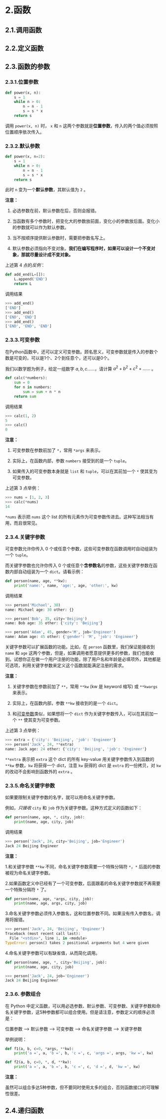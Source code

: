 # 2.函数

## 2.1.调用函数

## 2.2.定义函数

## 2.3.函数的参数

### 2.3.1.位置参数

```python {.line-numbers}
def power(x, n):
    s = 1
    while n > 0:
        n = n - 1
        s = s * x
    return s
```

调用 `power(x, n)` 时， `x` 和 `n` 这两个参数就是**位置参数**，传入的两个值必须按照位置顺序依次传入。

### 2.3.2.默认参数

```python {.line-numbers}
def power(x, n=2):
    s = 1
    while n > 0:
        n = n - 1
        s = s * x
    return s
```

此时 `n` 变为一个**默认参数**，其默认值为 `2` 。

**注意：**

1. 必选参数在前，默认参数在后，否则会报错。

2. 当函数有多个参数时，把变化大的参数放前面，变化小的参数放后面。变化小的参数就可以作为默认参数。

3. 当不按顺序提供默认参数时，需要把参数名写上。

4. 默认参数必须指向不变对象。**我们在编写程序时，如果可以设计一个不变对象，那就尽量设计成不变对象。**

上述第 4 点的*反例*：

```python {.line-numbers}
def add_end(L=[]):
    L.append('END')
    return L
```

调用结果

```python {.line-numbers}
>>> add_end()
['END']
>>> add_end()
['END', 'END']
>>> add_end()
['END', 'END', 'END']
```

### 2.3.3.可变参数

在Python函数中，还可以定义可变参数。顾名思义，可变参数就是传入的参数个数是可变的，可以是1个、2个到任意个，还可以是0个。

我们以数学题为例子，给定一组数字 $a, b, c……$，请计算 $a^2 + b^2 + c^2 + ……$ 。

```python {.line-numbers}
def calc(*numbers):
    sum = 0
    for n in numbers:
        sum = sum + n * n
    return sum
```

调用结果

```python {.line-numbers}
>>> calc(1, 2)
5
>>> calc()
0
```

**注意：**

1. 可变参数在参数前加了 `*`，常用 `*args` 来表示。

2. 实际上，在函数内部，参数 `numbers` 接受到的是一个 `tuple`。

3. 如果传入的可变参数本身就是 `list` 和 `tuple`，可以在其前加一个 `*` 使其变为可变参数。

上述第 3 点举例：

```python {.line-numbers}
>>> nums = [1, 2, 3]
>>> calc(*nums)
14
```

`*nums` 表示把 `nums` 这个 list 的所有元素作为可变参数传进去。这种写法相当有用，而且很常见。

### 2.3.4.关键字参数

可变参数允许你传入 0 个或任意个参数，这些可变参数在函数调用时自动组装为一个 `tuple`。

而关键字参数也允许你传入 0 个或任意个**含参数名**的参数，这些关键字参数在函数内部自动组装为一个 `dict`。请看示例：

```python {.line-numbers}
def person(name, age, **kw):
    print('name:', name, 'age:', age, 'other:', kw)
```

调用结果

```python {.line-numbers}
>>> person('Michael', 30)
name: Michael age: 30 other: {}

>>> person('Bob', 35, city='Beijing')
name: Bob age: 35 other: {'city': 'Beijing'}

>>> person('Adam', 45, gender='M', job='Engineer')
name: Adam age: 45 other: {'gender': 'M', 'job': 'Engineer'}
```

关键字参数可以扩展函数的功能。比如，在 `person` 函数里，我们保证能接收到 `name` 和 `age` 这两个参数，但是，如果调用者愿意提供更多的参数，我们也能收到。试想你正在做一个用户注册的功能，除了用户名和年龄是必填项外，其他都是可选项，利用关键字参数来定义这个函数就能满足注册的需求。

**注意：**

1. 关键字参数在参数前加了 `**`，常用 `**kw` (kw 是 keyword 缩写) 或 `**kwargs` 来表示。

2. 实际上，在函数内部，参数 `**kw` 接收到的是一个 `dict`。

3. 和[可变参数](##3.3.可变参数)类似，如果想将一个 `dict` 作为关键字参数传入，可以在其前加一个 `**` 使其变为可变参数。

上述第 3 点举例：

```python {.line-numbers}
>>> extra = {'city': 'Beijing', 'job': 'Engineer'}
>>> person('Jack', 24, **extra)
name: Jack age: 24 other: {'city': 'Beijing', 'job': 'Engineer'}
```

`**extra` 表示把 `extra` 这个 dict 的所有 key-value 用关键字参数传入到函数的 `**kw` 参数，`kw` 将获得一个 dict，注意 `kw` 获得的 dict 是 `extra` 的一份拷贝，对 `kw` 的改动不会影响到函数外的 `extra` 。

### 2.3.5.命名关键字参数

如果要限制关键字参数的名字，就可以用命名关键字参数。

例如，*只接收* `city` 和 `job` 作为关键字参数。这种方式定义的函数如下：

```python {.line-numbers}
def person(name, age, *, city, job):
    print(name, age, city, job)
```

调用结果

```python {.line-numbers}
>>> person('Jack', 24, city='Beijing', job='Engineer')
Jack 24 Beijing Engineer
```

**注意：**

1.和关键字参数 `**kw` 不同，命名关键字参数需要一个特殊分隔符 `*`，`*` 后面的参数被视为命名关键字参数。

2.如果函数定义中已经有了一个可变参数，后面跟着的命名关键字参数就不再需要一个特殊分隔符 `*` 了。

```python {.line-numbers}
def person(name, age, *args, city, job):
    print(name, age, args, city, job)
```

3.命名关键字参数必须传入参数名，这和位置参数不同。如果没有传入参数名，调用将报错。

```python {.line-numbers}
>>> person('Jack', 24, 'Beijing', 'Engineer')
Traceback (most recent call last):
  File "<stdin>", line 1, in <module>
TypeError: person() takes 2 positional arguments but 4 were given
```

4.命名关键字参数可以有缺省值，从而简化调用。

```python {.line-numbers}
def person(name, age, *, city='Beijing', job):
    print(name, age, city, job)
```

```python {.line-numbers}
>>> person('Jack', 24, job='Engineer')
Jack 24 Beijing Engineer
```

### 2.3.6. 参数组合

在 Python 中定义函数，可以用必选参数、默认参数、可变参数、关键字参数和命名关键字参数，这5种参数都可以组合使用。但是请注意，参数定义的顺序必须是：

位置参数 --> 默认参数 --> 可变参数 --> 命名关键字参数 --> 关键字参数

举例说明：

```python {.line-numbers}
def f1(a, b, c=0, *args, **kw):
    print('a =', a, 'b =', b, 'c =', c, 'args =', args, 'kw =', kw)

def f2(a, b, c=0, *, d, **kw):
    print('a =', a, 'b =', b, 'c =', c, 'd =', d, 'kw =', kw)
```

**注意：**

虽然可以组合多达5种参数，但不要同时使用太多的组合，否则函数接口的可理解性很差。

## 2.4.递归函数
